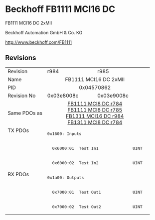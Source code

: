 # Beckhoff FB1111 MCI16 DC

FB1111 MCI16 DC 2xMII

Beckhoff Automation GmbH & Co. KG

http://www.beckhoff.com/FB1111

## Revisions
<table>
<tr >
<td>Revision</td>
<td><div class="foo">r984</div></td>
<td><div class="foo">r985</div></td>
</tr>
<tr >
<td>Name</td>
<td colspan=2 align="center"><div class="foo">FB1111 MCI16 DC 2xMII</div></td>
</tr>
<tr >
<td>PID</td>
<td colspan=2 align="center"><div class="foo">0x04570862</div></td>
</tr>
<tr >
<td>Revision No</td>
<td><div class="foo">0x03e8008c</div></td>
<td><div class="foo">0x03e9008c</div></td>
</tr>
<tr >
<td>Same PDOs as</td>
<td colspan=2 align="center"><div class="foo"><a href="FB1111+MCI8+DC">FB1111 MCI8 DC r784</a><br/><a href="FB1111+MCI8+DC">FB1111 MCI8 DC r785</a><br/><a href="FB1311+MCI16+DC">FB1311 MCI16 DC r984</a><br/><a href="FB1311+MCI8+DC">FB1311 MCI8 DC r784</a></div></td>
</tr>
<tr class="txpdo pdosection">
<td rowspan=3 valign=top>TX PDOs</td>
<td colspan=2 align="left"><pre>0x1600: Inputs</pre></td>
<td></td>
</tr>
<tr class="txpdo">
<td colspan=2 align="left"><pre>  0x6000:01  Test In1              UINT</pre></td>
</tr>
<tr class="txpdo">
<td colspan=2 align="left"><pre>  0x6000:02  Test In2              UINT</pre></td>
</tr>
<tr class="rxpdo pdosection">
<td rowspan=3 valign=top>RX PDOs</td>
<td colspan=2 align="left"><pre>0x1a00: Outputs</pre></td>
<td></td>
</tr>
<tr class="rxpdo">
<td colspan=2 align="left"><pre>  0x7000:01  Test Out1             UINT</pre></td>
</tr>
<tr class="rxpdo">
<td colspan=2 align="left"><pre>  0x7000:02  Test Out2             UINT</pre></td>
</tr>
</table>

